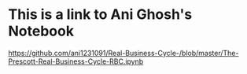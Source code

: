 # This is a link to Ani Ghosh's Notebook

https://github.com/ani1231091/Real-Business-Cycle-/blob/master/The-Prescott-Real-Business-Cycle-RBC.ipynb

